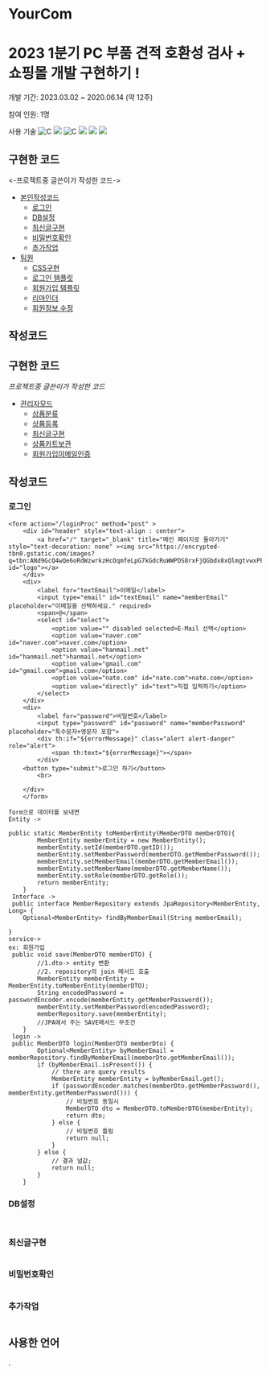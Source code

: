 # YourCom
# 2023 1분기 PC 부품 견적 호환성 검사 + 쇼핑몰 개발 구현하기 !

개발 기간: 2023.03.02 ~ 2020.06.14 (약 12주)

참여 인원: 1명

사용 기술
 <img alt="C" src="https://img.shields.io/badge/Spring-6DB33F?style=for-the-badge&logo=Spring&logoColor=white"/>
  <img src="https://img.shields.io/badge/Mysql-E6B91E?style=for-the-badge&logo=MySql&logoColor=white"/></a>
 <img alt="C" src ="https://img.shields.io/badge/JavaScript-F7DF1E.svg?&style=for-the-badge&logo=JAVASCRIPT&logoColor=white"/>
<img src="https://img.shields.io/badge/Springboot-6DB33F?style=for-the-badge&logo=Springboot&logoColor=white"/></a>
<img src="https://img.shields.io/badge/Java-007396?style=for-the-badge&logo=Javat&logoColor=white"/></a>
<img src="https://img.shields.io/badge/Springsecurity-6DB33F?style=for-the-badge&logo=Springsecurity&logoColor=white">






## 구현한 코드

<-프로젝트중 글쓴이가 작성한 코드->

- [본인작성코드](#작성코드)
  - [로그인](#로그인)
  - [DB설정](#DB설정)
  - [최신글구현](#최신글구현)
  - [비밀번호확인](#비밀번호확인)
  - [추가작업](#추가작업)
- [팀원](#sections)
  - [CSS구현](#title)
  - [로그인 템플릿](#banner)
  - [회원가입 템플릿](#banner)
  - [리마인더](#banner)
  - [회원정보 수정](#banner)
## 작성코드

## 구현한 코드

_프로젝트중 글쓴이가 작성한 코드_

- [관리자모드](#관리자모드)
  - [상품분류](#상품분류)
  - [상품등록](#상품등록)
  - [최신글구현](#최신글구현)
  - [상품카트보관](#상품카트보관)
  - [회원가입이메일인증](#이메일인증)
  
## 작성코드
### 로그인
```
<form action="/loginProc" method="post" >
    <div id="header" style="text-align : center">
        <a href="/" target="_blank" title="메인 페이지로 돌아가기" style="text-decoration: none" ><img src="https://encrypted-tbn0.gstatic.com/images?q=tbn:ANd9GcQ4wQe6oRdWzwrkzHcOqmfeLpG7kGdcRuWWPDS8rxFjQGbdx8xQlmgtvwxPktn4H9gucdU&usqp=CAU" id="logo"></a>
    </div>
    <div>
        <label for="textEmail">이메일</label>
        <input type="email" id="textEmail" name="memberEmail" placeholder="이메일을 선택하세요." required>
        <span>@</span>
        <select id="select">
            <option value="" disabled selected>E-Mail 선택</option>
            <option value="naver.com" id="naver.com">naver.com</option>
            <option value="hanmail.net" id="hanmail.net">hanmail.net</option>
            <option value="gmail.com" id="gmail.com">gmail.com</option>
            <option value="nate.com" id="nate.com">nate.com</option>
            <option value="directly" id="text">직접 입력하기</option>
        </select>
    </div>
    <div>
        <label for="password">비밀번호</label>
        <input type="password" id="password" name="memberPassword" placeholder="특수문자+영문자 포함">
        <div th:if="${errorMessage}" class="alert alert-danger" role="alert">
            <span th:text="${errorMessage}"></span>
        </div>
    <button type="submit">로그인 하기</button>
        <br>

    </div>
    </form>
    
form으로 데이터를 보내면     
Entity ->

public static MemberEntity toMemberEntity(MemberDTO memberDTO){
        MemberEntity memberEntity = new MemberEntity();
        memberEntity.setId(memberDTO.getID());
        memberEntity.setMemberPassword(memberDTO.getMemberPassword());
        memberEntity.setMemberEmail(memberDTO.getMemberEmail());
        memberEntity.setMemberName(memberDTO.getMemberName());
        memberEntity.setRole(memberDTO.getRole());
        return memberEntity;
    }
 Interface ->
 public interface MemberRepository extends JpaRepository<MemberEntity, Long> {
    Optional<MemberEntity> findByMemberEmail(String memberEmail);

}
service-> 
ex: 회원가입
 public void save(MemberDTO memberDTO) {
        //1.dto-> entity 변환
        //2. repository의 join 메서드 호출
        MemberEntity memberEntity = MemberEntity.toMemberEntity(memberDTO);
        String encodedPassword = passwordEncoder.encode(memberEntity.getMemberPassword());
        memberEntity.setMemberPassword(encodedPassword);
        memberRepository.save(memberEntity);
        //JPA에서 주는 SAVE메서드 무조건
    }
 login -> 
 public MemberDTO login(MemberDTO memberDto) {
        Optional<MemberEntity> byMemberEmail = memberRepository.findByMemberEmail(memberDto.getMemberEmail());
        if (byMemberEmail.isPresent()) {
            // there are query results
            MemberEntity memberEntity = byMemberEmail.get();
            if (passwordEncoder.matches(memberDto.getMemberPassword(), memberEntity.getMemberPassword())) {
                // 비밀번호 동일시
                MemberDTO dto = MemberDTO.toMemberDTO(memberEntity);
                return dto;
            } else {
                // 비밀번호 틀림
                return null;
            }
        } else {
            // 결과 널값;
            return null;
        }
    }

```
### DB설정
```


```

### 최신글구현

```

```
### 비밀번호확인
```

```
### 추가작업
```

```
## 사용한 언어

 
.

